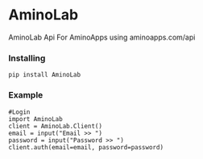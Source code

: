 # AminoLab
AminoLab Api For AminoApps using aminoapps.com/api

### Installing
`pip install AminoLab`

### Example
```python3
#Login
import AminoLab
client = AminoLab.Client()
email = input("Email >> ")
password = input("Password >> ")
client.auth(email=email, password=password)
```

